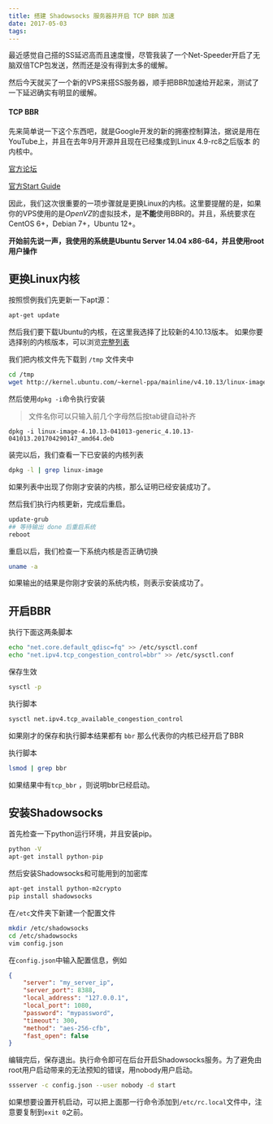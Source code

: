 ```yaml
---
title: 搭建 Shadowsocks 服务器并开启 TCP BBR 加速
date: 2017-05-03
tags:
---
```


最近感觉自己搭的SS延迟高而且速度慢，尽管我装了一个Net-Speeder开启了无脑双倍TCP包发送，然而还是没有得到太多的缓解。

然后今天就买了一个新的VPS来搭SS服务器，顺手把BBR加速给开起来，测试了一下延迟确实有明显的缓解。<!-- more -->

#### TCP BBR

先来简单说一下这个东西吧，就是Google开发的新的拥塞控制算法，据说是用在YouTube上，并且在去年9月开源并且现在已经集成到Linux 4.9-rc8之后版本 的内核中。

[官方论坛](https://groups.google.com/forum/#!forum/bbr-dev)

[官方Start Guide](https://github.com/google/bbr/blob/master/Documentation/bbr-quick-start.md)

因此，我们这次很重要的一项步骤就是更换Linux的内核。这里要提醒的是，如果你的VPS使用的是*OpenVZ*的虚拟技术，是**不能**使用BBR的。并且，系统要求在 CentOS 6+，Debian 7+，Ubuntu 12+。

**开始前先说一声，我使用的系统是Ubuntu Server 14.04 x86-64，并且使用root用户操作**

## 更换Linux内核

按照惯例我们先更新一下apt源：
```bash
apt-get update
```

然后我们要下载Ubuntu的内核，在这里我选择了比较新的4.10.13版本。
如果你要选择别的内核版本，可以浏览[完整列表](http://kernel.ubuntu.com/~kernel-ppa/mainline/)

我们把内核文件先下载到 `/tmp` 文件夹中

```bash
cd /tmp
wget http://kernel.ubuntu.com/~kernel-ppa/mainline/v4.10.13/linux-image-4.10.13-041013-generic_4.10.13-041013.201704290147_amd64.deb
```

然后使用`dpkg -i`命令执行安装

> 文件名你可以只输入前几个字母然后按tab键自动补齐 

```bahs
dpkg -i linux-image-4.10.13-041013-generic_4.10.13-041013.201704290147_amd64.deb
```

装完以后，我们查看一下已安装的内核列表

```bash
dpkg -l | grep linux-image
```

如果列表中出现了你刚才安装的内核，那么证明已经安装成功了。

然后我们执行内核更新，完成后重启。

```bash
update-grub
## 等待输出 done 后重启系统
reboot
```

重启以后，我们检查一下系统内核是否正确切换

```	bash
uname -a
```

如果输出的结果是你刚才安装的系统内核，则表示安装成功了。

## 开启BBR

执行下面这两条脚本

```bash
echo "net.core.default_qdisc=fq" >> /etc/sysctl.conf
echo "net.ipv4.tcp_congestion_control=bbr" >> /etc/sysctl.conf
```

保存生效

```bash
sysctl -p
```

执行脚本

```bash
sysctl net.ipv4.tcp_available_congestion_control
```

如果刚才的保存和执行脚本结果都有 `bbr` 那么代表你的内核已经开启了BBR

执行脚本

```bash
lsmod | grep bbr
```

如果结果中有`tcp_bbr` ，则说明bbr已经启动。

## 安装Shadowsocks

首先检查一下python运行环境，并且安装pip。

```bash
python -V
apt-get install python-pip
```

然后安装Shadowsocks和可能用到的加密库

```bash
apt-get install python-m2crypto
pip install shadowsocks
```

在`/etc`文件夹下新建一个配置文件

```bash
mkdir /etc/shadowsocks
cd /etc/shadowsocks
vim config.json
```

在`config.json`中输入配置信息，例如

```json
{
    "server": "my_server_ip",
    "server_port": 8388,
    "local_address": "127.0.0.1",
    "local_port": 1080,
    "password": "mypassword",
    "timeout": 300,
    "method": "aes-256-cfb",
    "fast_open": false
}
```

编辑完后，保存退出。执行命令即可在后台开启Shadowsocks服务。为了避免由root用户启动带来的无法预知的错误，用nobody用户启动。

```bash
ssserver -c config.json --user nobody -d start
```

如果想要设置开机启动，可以把上面那一行命令添加到`/etc/rc.local`文件中，注意要复制到`exit 0`之前。